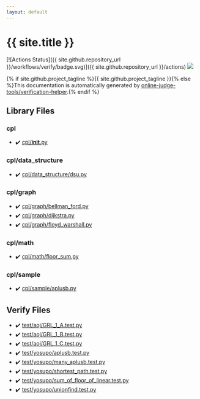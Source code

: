 ```yaml
---
layout: default
---
```


<!-- mathjax config similar to math.stackexchange -->
<script type="text/javascript" async
  src="https://cdnjs.cloudflare.com/ajax/libs/mathjax/2.7.5/MathJax.js?config=TeX-MML-AM_CHTML">
</script>
<script type="text/x-mathjax-config">
  MathJax.Hub.Config({
    TeX: { equationNumbers: { autoNumber: "AMS" }},
    tex2jax: {
      inlineMath: [ ['$','$'] ],
      processEscapes: true
    },
    "HTML-CSS": { matchFontHeight: false },
    displayAlign: "left",
    displayIndent: "2em"
  });
</script>

<script type="text/javascript" src="https://cdnjs.cloudflare.com/ajax/libs/jquery/3.4.1/jquery.min.js"></script>
<script src="https://cdn.jsdelivr.net/npm/jquery-balloon-js@1.1.2/jquery.balloon.min.js" integrity="sha256-ZEYs9VrgAeNuPvs15E39OsyOJaIkXEEt10fzxJ20+2I=" crossorigin="anonymous"></script>
<script type="text/javascript" src="assets/js/copy-button.js"></script>
<link rel="stylesheet" href="assets/css/copy-button.css" />


# {{ site.title }}

[![Actions Status]({{ site.github.repository_url }}/workflows/verify/badge.svg)]({{ site.github.repository_url }}/actions)
<a href="{{ site.github.repository_url }}"><img src="https://img.shields.io/github/last-commit/{{ site.github.owner_name }}/{{ site.github.repository_name }}" /></a>

{% if site.github.project_tagline %}{{ site.github.project_tagline }}{% else %}This documentation is automatically generated by <a href="https://github.com/online-judge-tools/verification-helper">online-judge-tools/verification-helper</a>.{% endif %}

## Library Files

<div id="363ccddc87d476ad5f91d9ca39d24df0"></div>

### cpl

* :heavy_check_mark: <a href="library/cpl/__init__.py.html">cpl/__init__.py</a>


<div id="f94502e0ae6d80fbe0c13df140a5b263"></div>

### cpl/data_structure

* :heavy_check_mark: <a href="library/cpl/data_structure/dsu.py.html">cpl/data_structure/dsu.py</a>


<div id="05f98b83664ba3f3f99f8f8001fd60c2"></div>

### cpl/graph

* :heavy_check_mark: <a href="library/cpl/graph/bellman_ford.py.html">cpl/graph/bellman_ford.py</a>
* :heavy_check_mark: <a href="library/cpl/graph/dijkstra.py.html">cpl/graph/dijkstra.py</a>
* :heavy_check_mark: <a href="library/cpl/graph/floyd_warshall.py.html">cpl/graph/floyd_warshall.py</a>


<div id="9145fcf955804ae7e9b4d105b4a823e6"></div>

### cpl/math

* :heavy_check_mark: <a href="library/cpl/math/floor_sum.py.html">cpl/math/floor_sum.py</a>


<div id="7cadb34dd2b4e5dcd6ed1a15dda70c08"></div>

### cpl/sample

* :heavy_check_mark: <a href="library/cpl/sample/aplusb.py.html">cpl/sample/aplusb.py</a>


## Verify Files

* :heavy_check_mark: <a href="verify/test/aoj/GRL_1_A.test.py.html">test/aoj/GRL_1_A.test.py</a>
* :heavy_check_mark: <a href="verify/test/aoj/GRL_1_B.test.py.html">test/aoj/GRL_1_B.test.py</a>
* :heavy_check_mark: <a href="verify/test/aoj/GRL_1_C.test.py.html">test/aoj/GRL_1_C.test.py</a>
* :heavy_check_mark: <a href="verify/test/yosupo/aplusb.test.py.html">test/yosupo/aplusb.test.py</a>
* :heavy_check_mark: <a href="verify/test/yosupo/many_aplusb.test.py.html">test/yosupo/many_aplusb.test.py</a>
* :heavy_check_mark: <a href="verify/test/yosupo/shortest_path.test.py.html">test/yosupo/shortest_path.test.py</a>
* :heavy_check_mark: <a href="verify/test/yosupo/sum_of_floor_of_linear.test.py.html">test/yosupo/sum_of_floor_of_linear.test.py</a>
* :heavy_check_mark: <a href="verify/test/yosupo/unionfind.test.py.html">test/yosupo/unionfind.test.py</a>


